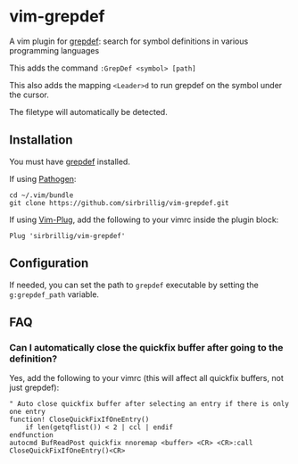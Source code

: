 # vim-grepdef

A vim plugin for [grepdef](https://github.com/sirbrillig/grepdef): search for symbol definitions in various programming languages

This adds the command `:GrepDef <symbol> [path]`

This also adds the mapping `<Leader>d` to run grepdef on the symbol under the cursor.

The filetype will automatically be detected.

## Installation

You must have [grepdef](https://github.com/sirbrillig/grepdef) installed.

If using [Pathogen](https://github.com/tpope/vim-pathogen):

```
cd ~/.vim/bundle
git clone https://github.com/sirbrillig/vim-grepdef.git
```

If using [Vim-Plug](https://github.com/junegunn/vim-plug), add the following to your vimrc inside the plugin block:

```
Plug 'sirbrillig/vim-grepdef'
```

## Configuration

If needed, you can set the path to `grepdef` executable by setting the `g:grepdef_path` variable.

## FAQ

### Can I automatically close the quickfix buffer after going to the definition?

Yes, add the following to your vimrc (this will affect all quickfix buffers, not just grepdef):

```
" Auto close quickfix buffer after selecting an entry if there is only one entry
function! CloseQuickFixIfOneEntry()
	if len(getqflist()) < 2 | ccl | endif
endfunction
autocmd BufReadPost quickfix nnoremap <buffer> <CR> <CR>:call CloseQuickFixIfOneEntry()<CR>
```
